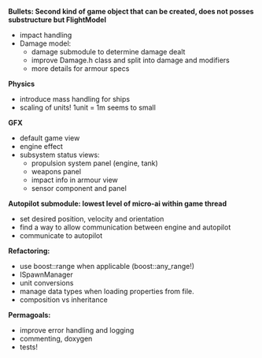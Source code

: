 **Bullets: Second kind of game object that can be created, does not posses substructure but FlightModel**
* impact handling
* Damage model:
  * damage submodule to determine damage dealt				
  * improve Damage.h class and split into damage and modifiers
  * more details for armour specs			

**Physics**
* introduce mass handling for ships
* scaling of units! 1unit = 1m seems to small
 
**GFX**
* default game view
* engine effect
* subsystem status views:
  * propulsion system panel (engine, tank)
  * weapons panel
  * impact info in armour view
  * sensor component and panel
	
**Autopilot submodule: lowest level of micro-ai within game thread**
* set desired position, velocity and orientation
* find a way to allow communication between engine and autopilot
* communicate to autopilot

**Refactoring:**
* use boost::range when applicable (boost::any_range!)
* ISpawnManager
* unit conversions
* manage data types when loading properties from file.
* composition vs inheritance
	
**Permagoals:**
* improve error handling and logging
* commenting, doxygen
* tests!
